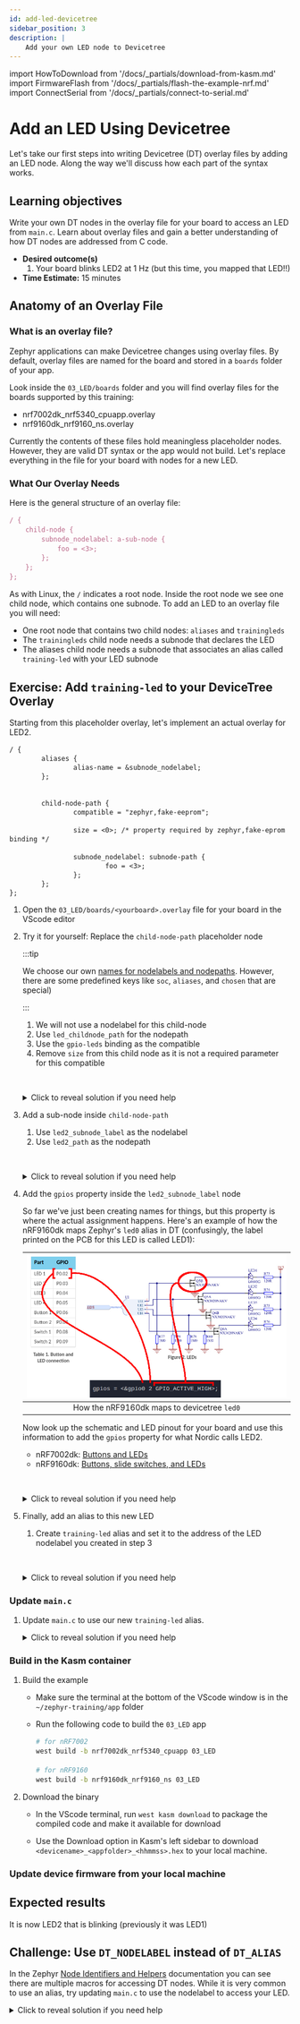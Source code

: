 ```yaml
---
id: add-led-devicetree
sidebar_position: 3
description: |
    Add your own LED node to Devicetree
---
```


import HowToDownload from '/docs/\_partials/download-from-kasm.md'
import FirmwareFlash from '/docs/\_partials/flash-the-example-nrf.md'
import ConnectSerial from '/docs/\_partials/connect-to-serial.md'

# Add an LED Using Devicetree

Let's take our first steps into writing Devicetree (DT) overlay files by adding
an LED node. Along the way we'll discuss how each part of the syntax works.

## Learning objectives

Write your own DT nodes in the overlay file for your board to access an LED from
`main.c`. Learn about overlay files and gain a better understanding of how DT
nodes are addressed from C code.

* **Desired outcome(s)**
  1. Your board blinks LED2 at 1 Hz (but this time, you mapped that LED!!)
* **Time Estimate:** 15 minutes

## Anatomy of an Overlay File

### What is an overlay file?

Zephyr applications can make Devicetree changes using overlay files. By default,
overlay files are named for the board and stored in a `boards` folder of your
app.

Look inside the `03_LED/boards` folder and you will find overlay files for the
boards supported by this training:

* nrf7002dk_nrf5340_cpuapp.overlay
* nrf9160dk_nrf9160_ns.overlay

Currently the contents of these files hold meaningless placeholder nodes.
However, they are valid DT syntax or the app would not build. Let's replace
everything in the file for your board with nodes for a new LED.

### What Our Overlay Needs

Here is the general structure of an overlay file:

```js
/ {
    child-node {
        subnode_nodelabel: a-sub-node {
            foo = <3>;
        };
    };
};
```

As with Linux, the `/` indicates a root node. Inside the root node we see one
child node, which contains one subnode. To add an LED to an overlay file you
will need:

* One root node that contains two child nodes: `aliases` and `trainingleds`
* The `trainingleds` child node needs a subnode that declares the LED
* The aliases child node needs a subnode that associates an alias called
  `training-led` with your LED subnode

## Exercise: Add `training-led` to your DeviceTree Overlay

Starting from this placeholder overlay, let's implement an actual overlay for
LED2.

```
/ {
        aliases {
                alias-name = &subnode_nodelabel;
        };


        child-node-path {
                compatible = "zephyr,fake-eeprom";

                size = <0>; /* property required by zephyr,fake-eprom binding */

                subnode_nodelabel: subnode-path {
                        foo = <3>;
                };
        };
};
```

1. Open the `03_LED/boards/<yourboard>.overlay` file for your board in the
   VScode editor
2. Try it for yourself: Replace the `child-node-path` placeholder node

    :::tip

    We choose our own [names for nodelabels and
    nodepaths](https://docs.zephyrproject.org/latest/build/dts/intro-syntax-structure.html#nodes).
    However, there are some predefined keys like `soc`, `aliases`, and `chosen`
    that are special)

    :::

    1. We will not use a nodelabel for this child-node
    2. Use `led_childnode_path` for the nodepath
    3. Use the `gpio-leds` binding as the compatible
    4. Remove `size` from this child node as it is not a required parameter for
       this compatible

    <br /><details><summary>Click to reveal solution if you need help</summary>

    ```
            led_childnode_path {
                    compatible = "gpio-leds";

            };
    ```

    </details>

3. Add a sub-node inside `child-node-path`
    1. Use `led2_subnode_label` as the nodelabel
    2. Use `led2_path` as the nodepath

    <br /><details><summary>Click to reveal solution if you need help</summary>

    ```
            led_childnode_path {
                    compatible = "gpio-leds";

                    led2_subnode_label: led2_path {

                    };
            };
    ```

    </details>

4. Add the `gpios` property inside the `led2_subnode_label` node

    So far we've just been creating names for things, but this property is where
    the actual assignment happens. Here's an example of how the nRF9160dk maps
    Zephyr's `led0` alias in DT (confusingly, the label printed on the PCB for
    this LED is called LED1):

    | ![GPIOS DT property for nRF9160dk](./assets/dt-gpios-property.jpg) |
    |:--:|
    | How the nRF9160dk maps to devicetree `led0` |

    Now look up the schematic and LED pinout for your board and use this
    information to add the `gpios` property for what Nordic calls LED2.

    * nRF7002dk: [Buttons and
      LEDs](https://infocenter.nordicsemi.com/index.jsp?topic=%2Fug_nrf91_dk%2FUG%2Fnrf91_DK%2Fintro.html&cp=2_0_4)
    * nRF9160dk: [Buttons, slide switches, and
      LEDs](https://infocenter.nordicsemi.com/index.jsp?topic=%2Fug_nrf91_dk%2FUG%2Fnrf91_DK%2Fintro.html&cp=2_0_4)

    <br /><details><summary>Click to reveal solution if you need help</summary>

    ```
            /* for nRF7002dk LED2 */
            led_childnode_path {
                    compatible = "gpio-leds";

                    led2_subnode_label: led2_path {
                            gpios = <&gpio1 7 GPIO_ACTIVE_HIGH>;
                    };
            };

            /* for nRF9160dk LED2 */
            led_childnode_path {
                    compatible = "gpio-leds";

                    led2_subnode_label: led2_path {
                            gpios = <&gpio0 3 GPIO_ACTIVE_HIGH>;
                    };
            };
    ```

    </details>

5. Finally, add an alias to this new LED

    1. Create `training-led` alias and set it to the address of the LED
       nodelabel you created in step 3

    <br /><details><summary>Click to reveal solution if you need help</summary>

    ```
            aliases {
                    training-led: &led2_subnode_label;
            };
    ```

    </details>

### Update `main.c`

1. Update `main.c` to use our new `training-led` alias.

    <details><summary>Click to reveal solution if you need help</summary>

    ```c
    #define LED0_NODE DT_ALIAS(training_led)
    ```

    </details>

### Build in the Kasm container

1. Build the example

    * Make sure the terminal at the bottom of the VScode window is in the
      `~/zephyr-training/app` folder
    * Run the following code to build the `03_LED` app

        ```bash
        # for nRF7002
        west build -b nrf7002dk_nrf5340_cpuapp 03_LED

        # for nRF9160
        west build -b nrf9160dk_nrf9160_ns 03_LED
        ```

2. Download the binary

    * In the VScode terminal, run `west kasm download` to package the compiled
      code and make it available for download

    * Use the Download option in Kasm's left sidebar to download
      `<devicename>_<appfolder>_<hhmmss>.hex` to your local machine.

    <HowToDownload/>

### Update device firmware from your local machine

<FirmwareFlash/>

## Expected results

It is now LED2 that is blinking (previously it was LED1)

## Challenge: Use `DT_NODELABEL` instead of `DT_ALIAS`

In the Zephyr [Node Identifiers and
Helpers](https://docs.zephyrproject.org/latest/build/dts/api/api.html#node-identifiers-and-helpers)
documentation you can see there are multiple macros for accessing DT nodes.
While it is very common to use an alias, try updating `main.c` to use the
nodelabel to access your LED.

<details><summary>Click to reveal solution if you need help</summary>

```c
#define LED0_NODE DT_NODELABEL(led2_subnode_label)
```

</details>
